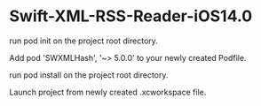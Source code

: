 # Swift-XML-RSS-Reader-iOS14.0

run pod init on the project root directory.

Add pod 'SWXMLHash', '~> 5.0.0' to your newly created Podfile.

run pod install on the project root directory.

Launch project from newly created .xcworkspace file.
